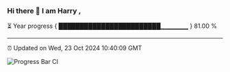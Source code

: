 ### Hi there 👋 I am Harry , 

⏳ Year progress { ████████████████████████▁▁▁▁▁▁ } 81.00 %

---

⏰ Updated on Wed, 23 Oct 2024 10:40:09 GMT

![Progress Bar CI](https://github.com/duykhang68/duykhang68/workflows/Progress%20Bar%20CI/badge.svg)

